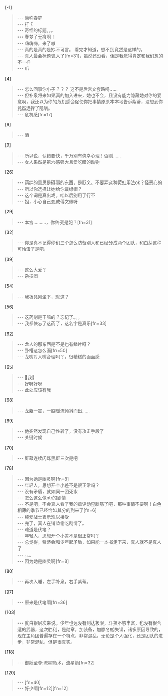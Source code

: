 
[-1] 
>--- 简称春梦<br>
>--- 打卡<br>
>--- 奇怪的标题。。。<br>
>--- 春梦了无痕啊！<br>
>--- 嗨嗨嗨，来了嗷<br>
>--- 真的是真的是妙不可言。
看完才知道，想不到竟然是这样的。<br>
>--- 真人最会标题骗人了[fn=31]，虽然还没看，但是我觉得肯定和我们想的不一样<br>
>--- 爪<br>

[4] 
>--- 怎么回事你小子？？？
这不是后宫文套路吗……<br>
>--- 但补泉将来如果真的加入进来，她也不会，且没有能力隐藏她对你的爱意啊，我还以为你的危机感会促使你把事情原原本本地告诉紫蒂，没想到你竟然选择了隐瞒。<br>
>--- 危机感[fn=17]<br>

[6] 
>--- 酒<br>

[9] 
>--- 所以说，认错要快，千万别有侥幸心理！否则……<br>
>--- 女人果然是第六感强大且爱吃醋的动物<br>

[26] 
>--- 羁绊的意思是碍事的东西，是贬义。不要弄这种荧虹用法ok？怪恶心的<br>
>--- 所以你选择让她给你戴绿帽？<br>
>--- 这个词是真出戏，咱以后别用了行不<br>
>--- 姐，小心自己变成傅文佩呀<br>

[29] 
>--- 本宫..........，你终究是妃？[fn=31]<br>

[32] 
>--- 你是真不记得你们三个怎么防备别人和已经分成两个团队，和白芽这种可怜蛋了是吧，<br>

[39] 
>--- 这么大爱？<br>
>--- 杂技团<br>

[54] 
>--- 我板凳刚坐下，就这？<br>

[56] 
>--- 这药剂是干嘛的？忘记了。。。<br>
>--- 我都快忘了这药了，这名字是真乐[fn=33]<br>

[62] 
>--- 龙人的那东西是不是也有鳞片呀？<br>
>--- 卧槽这怎么画[fn=50]<br>
>--- 龙嘴对人嘴合理吗？，很糟糕的画面感<br>

[65] 
>--- 🌿我🥵<br>
>--- 好呀好呀<br>
>--- 此处应该有我<br>

[68] 
>--- 龙躯一震，一股暖流倾斜而出……<br>

[69] 
>--- 他突然发现自己性转了，没有攻击手段了<br>
>--- 关键时候<br>

[70] 
>--- 屏幕连续闪烁黑屏三次是吧<br>

[78] 
>--- 因为她是幽灵啊[fn=8]<br>
>--- 年轻人，思想开个小差不是很正常吗？<br>
>--- 没有矛盾，就如同一团死水<br>
>--- 怎么这么像ntr的剧情<br>
>--- 不是吧，不会真人看了我的章评动歪脑筋了吧，那种事情不要啊！白色相薄的季节已经恰如其分的到来了[fn=6]<br>
>--- 纯爱战士表示难以接受<br>
>--- 完了，真人在铺垫偷吃剧情了。<br>
>--- 难道是伏笔？<br>
>--- 年轻人，思想开个小差不是很正常吗？<br>
>--- 总觉得，紫蒂会和少年起矛盾，如果能一本书走下来，真人就不是真人了<br>
>--- 。。。<br>
>--- 因为她是幽灵啊[fn=8]<br>

[80] 
>--- 再次入睡，左手补泉，右手紫蒂。<br>

[97] 
>--- 原来是伏笔啊[fn=36]<br>

[103] 
>--- 就白银层次来说。少年也远没有到达极限，斗技不够丰富，也没有很合适的武器，这次胜利，是勋章，加装备，加滕冬朗失误，诸多原因导致的，现在主角团普遍存在一个特点，非常混乱，无论是个人强化，还是团队的进步，非常混乱，但是很真实。<br>

[118] 
>--- 御妖至尊:流星箭术，流星箭[fn=32]<br>

[120] 
>--- [fn=40]<br>
>--- 好少啊[fn=12][fn=12]<br>
